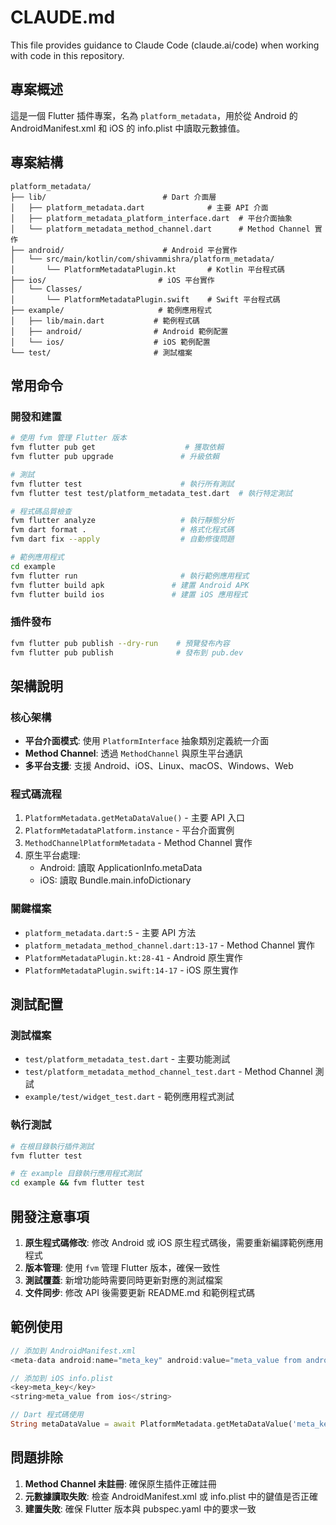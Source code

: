 # CLAUDE.md

This file provides guidance to Claude Code (claude.ai/code) when working with code in this repository.

## 專案概述

這是一個 Flutter 插件專案，名為 `platform_metadata`，用於從 Android 的 AndroidManifest.xml 和 iOS 的 info.plist 中讀取元數據值。

## 專案結構

```
platform_metadata/
├── lib/                          # Dart 介面層
│   ├── platform_metadata.dart              # 主要 API 介面
│   ├── platform_metadata_platform_interface.dart  # 平台介面抽象
│   └── platform_metadata_method_channel.dart      # Method Channel 實作
├── android/                      # Android 平台實作
│   └── src/main/kotlin/com/shivammishra/platform_metadata/
│       └── PlatformMetadataPlugin.kt       # Kotlin 平台程式碼
├── ios/                         # iOS 平台實作
│   └── Classes/
│       └── PlatformMetadataPlugin.swift    # Swift 平台程式碼
├── example/                     # 範例應用程式
│   ├── lib/main.dart           # 範例程式碼
│   ├── android/                # Android 範例配置
│   └── ios/                    # iOS 範例配置
└── test/                       # 測試檔案
```

## 常用命令

### 開發和建置
```bash
# 使用 fvm 管理 Flutter 版本
fvm flutter pub get                    # 獲取依賴
fvm flutter pub upgrade               # 升級依賴

# 測試
fvm flutter test                      # 執行所有測試
fvm flutter test test/platform_metadata_test.dart  # 執行特定測試

# 程式碼品質檢查
fvm flutter analyze                   # 執行靜態分析
fvm dart format .                     # 格式化程式碼
fvm dart fix --apply                  # 自動修復問題

# 範例應用程式
cd example
fvm flutter run                       # 執行範例應用程式
fvm flutter build apk               # 建置 Android APK
fvm flutter build ios               # 建置 iOS 應用程式
```

### 插件發布
```bash
fvm flutter pub publish --dry-run    # 預覽發布內容
fvm flutter pub publish              # 發布到 pub.dev
```

## 架構說明

### 核心架構
- **平台介面模式**: 使用 `PlatformInterface` 抽象類別定義統一介面
- **Method Channel**: 透過 `MethodChannel` 與原生平台通訊
- **多平台支援**: 支援 Android、iOS、Linux、macOS、Windows、Web

### 程式碼流程
1. `PlatformMetadata.getMetaDataValue()` - 主要 API 入口
2. `PlatformMetadataPlatform.instance` - 平台介面實例
3. `MethodChannelPlatformMetadata` - Method Channel 實作
4. 原生平台處理:
   - Android: 讀取 ApplicationInfo.metaData
   - iOS: 讀取 Bundle.main.infoDictionary

### 關鍵檔案
- `platform_metadata.dart:5` - 主要 API 方法
- `platform_metadata_method_channel.dart:13-17` - Method Channel 實作
- `PlatformMetadataPlugin.kt:28-41` - Android 原生實作
- `PlatformMetadataPlugin.swift:14-17` - iOS 原生實作

## 測試配置

### 測試檔案
- `test/platform_metadata_test.dart` - 主要功能測試
- `test/platform_metadata_method_channel_test.dart` - Method Channel 測試
- `example/test/widget_test.dart` - 範例應用程式測試

### 執行測試
```bash
# 在根目錄執行插件測試
fvm flutter test

# 在 example 目錄執行應用程式測試
cd example && fvm flutter test
```

## 開發注意事項

1. **原生程式碼修改**: 修改 Android 或 iOS 原生程式碼後，需要重新編譯範例應用程式
2. **版本管理**: 使用 `fvm` 管理 Flutter 版本，確保一致性
3. **測試覆蓋**: 新增功能時需要同時更新對應的測試檔案
4. **文件同步**: 修改 API 後需要更新 README.md 和範例程式碼

## 範例使用

```dart
// 添加到 AndroidManifest.xml
<meta-data android:name="meta_key" android:value="meta_value from android" />

// 添加到 iOS info.plist
<key>meta_key</key>
<string>meta_value from ios</string>

// Dart 程式碼使用
String metaDataValue = await PlatformMetadata.getMetaDataValue('meta_key') ?? '';
```

## 問題排除

1. **Method Channel 未註冊**: 確保原生插件正確註冊
2. **元數據讀取失敗**: 檢查 AndroidManifest.xml 或 info.plist 中的鍵值是否正確
3. **建置失敗**: 確保 Flutter 版本與 pubspec.yaml 中的要求一致